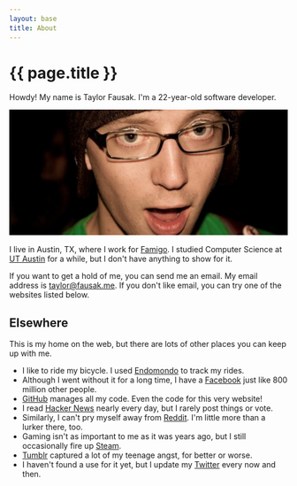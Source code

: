 ```yaml
---
layout: base
title: About
---
```


# **{{ page.title }}**

Howdy! My name is Taylor Fausak. I'm a 22-year-old software developer.

![Portrait of me][1]

I live in Austin, TX, where I work for [Famigo][2]. I studied
Computer Science at [UT Austin][3] for a while, but I don't have
anything to show for it.

If you want to get a hold of me, you can send me an email. My email
address is [taylor@fausak.me][4]. If you don't like email, you can
try one of the websites listed below.

## Elsewhere

This is my home on the web, but there are lots of other places you
can keep up with me.

-   I like to ride my bicycle. I used [Endomondo][5] to track my
    rides.
-   Although I went without it for a long time, I have a [Facebook][6]
    just like 800 million other people.
-   [GitHub][7] manages all my code. Even the code for this very
    website!
-   I read [Hacker News][8] nearly every day, but I rarely post
    things or vote.
-   Similarly, I can't pry myself away from [Reddit][9]. I'm little
    more than a lurker there, too.
-   Gaming isn't as important to me as it was years ago, but I still
    occasionally fire up [Steam][10].
-   [Tumblr][11] captured a lot of my teenage angst, for better or
    worse.
-   I haven't found a use for it yet, but I update my [Twitter][12]
    every now and then.

[1]: /static/images/taylor-fausak.jpg
[2]: http://www.famigo.com/
[3]: http://www.utexas.edu/
[4]: mailto:taylor+honeypot@fausak.me
[5]: http://www.endomondo.com/profile/2203917
[6]: https://www.facebook.com/taylorfausak
[7]: https://github.com/tfausak
[8]: http://news.ycombinator.com/user?id=taylorfausak
[9]: http://www.reddit.com/user/taylorfausak/
[10]: http://steamcommunity.com/id/gompers
[11]: http://gompr.tumblr.com/
[12]: https://twitter.com/#!/taylorfausak
